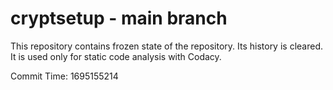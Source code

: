 # cryptsetup - main branch

This repository contains frozen state of the repository.
Its history is cleared. It is used only for static code
analysis with Codacy.

Commit Time: 1695155214